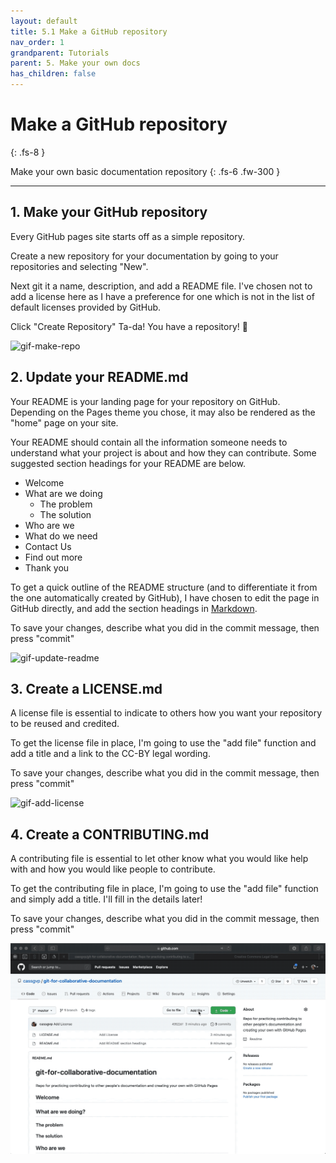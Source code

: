 ```yaml
---
layout: default
title: 5.1 Make a GitHub repository
nav_order: 1
grandparent: Tutorials
parent: 5. Make your own docs
has_children: false
---
```



# Make a GitHub repository
{: .fs-8 }

Make your own basic documentation repository
{: .fs-6 .fw-300 }

---

## 1. Make your GitHub repository

Every GitHub pages site starts off as a simple repository.

Create a new repository for your documentation by going to your repositories and selecting "New".

Next git it a name, description, and add a README file. I've chosen not to add a license here as I have a preference for one which is not in the list of default licenses provided by GitHub.

Click "Create Repository" Ta-da! You have a repository! 🎉

![gif-make-repo](../../img/gifs/create-repo.gif)

## 2. Update your README.md

Your README is your landing page for your repository on GitHub. Depending on the Pages theme you chose, it may also be rendered as the "home" page on your site.

Your README should contain all the information someone needs to understand what your project is about and how they can contribute. Some suggested section headings for your README are below.

- Welcome
- What are we doing
  - The problem
  - The solution
- Who are we
- What do we need
- Contact Us
- Find out more
- Thank you

To get a quick outline of the README structure (and to differentiate it from the one automatically created by GitHub), I have chosen to edit the page in GitHub directly, and add the section headings in [Markdown](https://github.com/adam-p/markdown-here/wiki/Markdown-Cheatsheet).

To save your changes, describe what you did in the commit message, then press "commit"

![gif-update-readme](../../img/gifs/update-readme.gif)

## 3. Create a LICENSE.md

A license file is essential to indicate to others how you want your repository to be reused and credited.

To get the license file in place, I'm going to use the "add file" function and add a title and a link to the CC-BY legal wording.

To save your changes, describe what you did in the commit message, then press "commit"

![gif-add-license](../../img/gifs/add-license.gif)

## 4. Create a CONTRIBUTING.md

A contributing file is essential to let other know what you would like help with and how you would like people to contribute.

To get the contributing file in place, I'm going to use the "add file" function and simply add a title. I'll fill in the details later!

To save your changes, describe what you did in the commit message, then press "commit"

![gif-add-contributing](../../img/gifs/add-contributing.gif)
